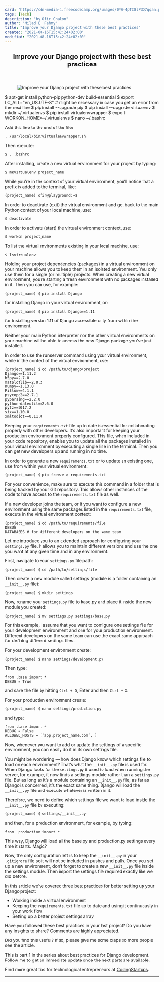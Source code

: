 ```yaml
---
card: "https://cdn-media-1.freecodecamp.org/images/0*G-4pTI8lP3Q7qqan.png"
tags: [Tech]
description: "by Ofir Chakon"
author: "Milad E. Fahmy"
title: "Improve your Django project with these best practices"
created: "2021-08-16T15:42:24+02:00"
modified: "2021-08-16T15:42:24+02:00"
---
```

<div class="site-wrapper">
<main id="site-main" class="site-main outer">
<div class="inner">
<article class="post-full post tag-tech tag-python tag-web-development tag-programming tag-technology ">
<header class="post-full-header">
<h1 class="post-full-title">Improve your Django project with these best practices</h1>
</header>
<figure class="post-full-image">
<picture>
<source media="(max-width: 700px)" sizes="1px" srcset="data:image/gif;base64,R0lGODlhAQABAIAAAAAAAP///yH5BAEAAAAALAAAAAABAAEAAAIBRAA7 1w">
<source media="(min-width: 701px)" sizes="(max-width: 800px) 400px,
(max-width: 1170px) 700px,
1400px" srcset="https://cdn-media-1.freecodecamp.org/images/0*G-4pTI8lP3Q7qqan.png 300w,
https://cdn-media-1.freecodecamp.org/images/0*G-4pTI8lP3Q7qqan.png 600w,
https://cdn-media-1.freecodecamp.org/images/0*G-4pTI8lP3Q7qqan.png 1000w,
https://cdn-media-1.freecodecamp.org/images/0*G-4pTI8lP3Q7qqan.png 2000w">
<img onerror="this.style.display='none'" src="https://cdn-media-1.freecodecamp.org/images/0*G-4pTI8lP3Q7qqan.png" alt="Improve your Django project with these best practices">
</picture>
</figure>
<section class="post-full-content">
<div class="post-content medium-migrated-article">
$ apt-get install python-pip python-dev build-essential
$ export LC_ALL="en_US.UTF-8" # might be necessary in case you get an error from the next line
$ pip install --upgrade pip
$ pip install --upgrade virtualenv
$ mkdir ~/.virtualenvs
$ pip install virtualenvwrapper
$ export WORKON_HOME=~/.virtualenvs
$ nano ~/.bashrc</code></pre><p>Add this line to the end of the file:</p><pre><code>. /usr/local/bin/virtualenvwrapper.sh</code></pre><p>Then execute:</p><pre><code class="language-bash">$ . .bashrc</code></pre><p>After installing, create a new virtual environment for your project by typing:</p><pre><code class="language-bash">$ mkvirtualenv project_name</code></pre><p>While you’re in the context of your virtual environment, you’ll notice that a prefix is added to the terminal, like:</p><pre><code class="language-bash">(project_name) ofir@playground:~$</code></pre><p>In order to deactivate (exit) the virtual environment and get back to the main Python context of your local machine, use:</p><pre><code class="language-bash">$ deactivate</code></pre><p>In order to activate (start) the virtual environment context, use:</p><pre><code class="language-bash">$ workon project_name</code></pre><p>To list the virtual environments existing in your local machine, use:</p><pre><code class="language-bash">$ lsvirtualenv</code></pre><p>Holding your project dependencies (packages) in a virtual environment on your machine allows you to keep them in an isolated environment. You only use them for a single (or multiple) projects. When creating a new virtual environment, you’re starting a fresh environment with no packages installed in it. Then you can use, for example:</p><pre><code class="language-bash">(project_name) $ pip install Django</code></pre><p>for installing Django in your virtual environment, or:</p><pre><code class="language-bash">(project_name) $ pip install Django==1.11</code></pre><p>for installing version 1.11 of Django accessible only from within the environment.</p><p>Neither your main Python interpreter nor the other virtual environments on your machine will be able to access the new Django package you’ve just installed.</p><p>In order to use the runserver command using your virtual environment, while in the context of the virtual environment, use:</p><pre><code class="language-bash">(project_name) $ cd /path/to/django/project
Django==1.11.2
h5py==2.7.0
matplotlib==2.0.2
numpy==1.13.0
Pillow==4.1.1
psycopg2==2.7.1
pyparsing==2.2.0
python-dateutil==2.6.0
pytz==2017.2
six==1.10.0
xmltodict==0.11.0</code></pre><p>Keeping your <code>requirements.txt</code> file up to date is essential for collaborating properly with other developers. It’s also important for keeping your production environment properly configured. This file, when included in your code repository, enables you to update all the packages installed in your virtual environment by executing a single line in the terminal. Then you can get new developers up and running in no time.</p><p>In order to generate a new <code>requirements.txt</code> or to update an existing one, use from within your virtual environment:</p><pre><code class="language-bash">(project_name) $ pip freeze &gt; requirements.txt</code></pre><p>For your convenience, make sure to execute this command in a folder that is being tracked by your Git repository. This allows other instances of the code to have access to the <code>requirements.txt</code> file as well.</p><p>If a new developer joins the team, or if you want to configure a new environment using the same packages listed in the <code>requirements.txt</code> file, execute in the virtual environment context:</p><pre><code class="language-bash">(project_name) $ cd /path/to/requirements/file
DEBUG
DATABASES # for different developers on the same team</code></pre><p>Let me introduce you to an extended approach for configuring your <code>settings.py</code> file. It allows you to maintain different versions and use the one you want at any given time and in any environment.</p><p>First, navigate to your <code>settings.py</code> file path:</p><pre><code class="language-bash">(project_name) $ cd /path/to/settings/file</code></pre><p>Then create a new module called settings (module is a folder containing an <code>__init__.py</code> file):</p><pre><code class="language-bash">(project_name) $ mkdir settings</code></pre><p>Now, rename your <code>settings.py</code> file to base.py and place it inside the new module you created:</p><pre><code class="language-bash">(project_name) $ mv settings.py settings/base.py</code></pre><p>For this example, I assume that you want to configure one settings file for your development environment and one for your production environment. Different developers on the same team can use the exact same approach for defining different settings files.</p><p>For your development environment create:</p><pre><code class="language-bash">(project_name) $ nano settings/development.py</code></pre><p>Then type:</p><pre><code class="language-py">from .base import *
DEBUG = True</code></pre><p>and save the file by hitting <code>Ctrl + O</code>, Enter and then <code>Ctrl + X</code>.</p><p>For your production environment create:</p><pre><code class="language-bash">(project_name) $ nano settings/production.py</code></pre><p>and type:</p><pre><code class="language-py">from .base import *
DEBUG = False
ALLOWED_HOSTS = [‘app.project_name.com’, ]</code></pre><p>Now, whenever you want to add or update the settings of a specific environment, you can easily do it in its own settings file.</p><p>You might be wondering — how does Django know which settings file to load on each environment? That’s what the <code>__init__.py</code> file is used for. When Django looks for the <code>settings.py</code> it used to load when running the server, for example, it now finds a settings module rather than a <code>settings.py</code> file. But as long as it’s a module containing an <code>__init__.py</code> file, as far as Django is concerned, it’s the exact same thing. Django will load the <code>__init__.py</code> file and execute whatever is written in it.</p><p>Therefore, we need to define which settings file we want to load inside the <code>__init__.py</code> file by executing:</p><pre><code class="language-bash">(project_name) $ settings/__init__.py</code></pre><p>and then, for a production environment, for example, by typing:</p><pre><code class="language-py">from .production import *</code></pre><p>This way, Django will load all the base.py and production.py settings every time it starts. Magic?</p><p>Now, the only configuration left is to keep the <code>__init__.py</code> in your <code>.gitignore</code> file so it will not be included in pushes and pulls. Once you set up a new environment, don’t forget to create a new <code>__init__.py</code> file inside the settings module. Then import the settings file required exactly like we did before.</p><p>In this article we’ve covered three best practices for better setting up your Django project:</p><ul><li>Working inside a virtual environment</li><li>Keeping the <code>requirements.txt</code> file up to date and using it continuously in your work flow</li><li>Setting up a better project settings array</li></ul><p>Have you followed these best practices in your last project? Do you have any insights to share? Comments are highly appreciated.</p><p>Did you find this useful? If so, please give me some claps so more people see the article.</p><p>This is part 1 in the series about best practices for Django development. Follow me to get an immediate update once the next parts are available.</p><p>Find more great tips for technological entrepreneurs at <a href="https://codingstartups.com/choose-cloud-computing-technology-startup/" rel="noopener">CodingStartups</a>.</p>
</div>
<hr>
</section>
</article>
</div>
</main>
</div>
<!-- Google Tag Manager (noscript) -->
<!-- End Google Tag Manager (noscript) -->
